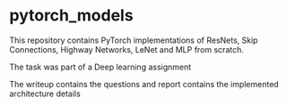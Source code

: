 # pytorch_models

This repository contains PyTorch implementations of ResNets, Skip Connections, Highway Networks, LeNet and MLP from scratch.

The task was part of a Deep learning assignment

The writeup contains the questions and report contains the implemented architecture details 

